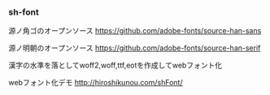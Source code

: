 ### sh-font

源ノ角ゴのオープンソース
https://github.com/adobe-fonts/source-han-sans

源ノ明朝のオープンソース
https://github.com/adobe-fonts/source-han-serif

漢字の水準を落としてwoff2,woff,ttf,eotを作成してwebフォント化

webフォント化デモ
http://hiroshikunou.com/shFont/
